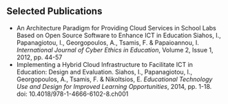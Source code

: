 ## Selected Publications

* An Architecture Paradigm for Providing Cloud Services in School Labs Based on Open Source Software to Enhance ICT in Education Siahos, I., Papanagiotou, I., Georgopoulos, A., Tsamis, F. & Papaioannou, I. _International Journal of Cyber Ethics in Education_, Volume 2, Issue 1, 2012, pp. 44-57
* Implementing a Hybrid Cloud Infrastructure to Facilitate ICT in Education: Design and Evaluation. Siahos, I., Papanagiotou, I., Georgopoulos, A., Tsamis, F. & Nikoltsios, E. _Educational Technology Use and Design for Improved Learning Opportunities_, 2014, pp. 1-18. doi: 10.4018/978-1-4666-6102-8.ch001
